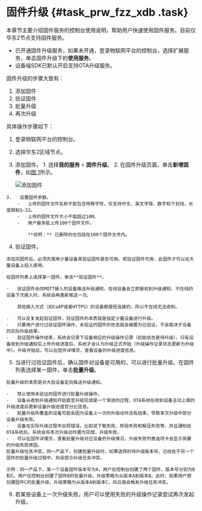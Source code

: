 # 固件升级 {#task_prw_fzz_xdb .task}

本章节主要介绍固件服务的控制台使用说明，帮助用户快速使用固件服务。目前仅华东2节点支持固件服务。

-   已开通固件升级服务，如果未开通，登录物联网平台的控制台，选择扩展服务，单击固件升级下的**使用服务**。
-   设备端SDK已默认开启支持OTA升级服务。

固件升级的步骤大致有：

1.  添加固件
2.  验证固件
3.  批量升级
4.  再次升级

具体操作步骤如下：

1.   登录物联网平台的控制台。 
2.   选择华东2区域节点。 
3.   添加固件。 
    1.   选择**我的服务** \> **固件升级**。 
    2.   在固件升级页面，单击**新增固件**，如[图 1](#fig_dyw_k11_ydb)所示。 

        ![](http://static-aliyun-doc.oss-cn-hangzhou.aliyuncs.com/assets/img/7553/3946_zh-CN.png "添加固件")

    3.   设置固件参数。 
        -   上传的固件文件名称不能包含特殊字符，仅支持中文、英文字母、数字和下划线，长度限制1~32。
        -   上传的固件文件大小不能超过10M。
        -   用户最多能上传100个固件文件。

            **说明：** 已删除的也包括在100个固件文件内。

4.   验证固件。 

    添加完固件后，必须先使用少量设备来验证固件是否可用。若验证固件可用，此固件才可以在大量设备上投入使用。

    在固件列表上选择某一固件，单击**验证固件**。

    -   验证固件会向MQTT接入的设备推送升级通知，在线设备会立即接收到升级通知，不在线的设备下次接入时，系统会再重新推送一次。

        其他接入方式（如CoAP或者HTTPS）的设备都是短连接的，所以不在线无法收到。

    -   可以反复发起验证固件，验证固件的本质就是指定少量设备进行升级。
    -   只要用户进行过验证固件操作，未验证的固件的状态就会被置为已验证，不会取决于设备的实际升级结果。
    -   验证固件操作结束，系统会记录下设备相应的升级操作记录（初始状态是待升级），只有设备收到升级通知后上传升级进度后，系统才会认为升级正式开始（升级操作记录状态更新为升级中）。升级开始后，可以在固件详情页，查看设备的升级进度信息。
5.   当进行过验证固件后，确认固件对设备是可用的，可以进行批量升级。在固件列表选择某一固件，单击**批量升级**。 

    批量升级的本质是对大批设备定向推送升级通知。

    -   禁止使用未验证的固件进行批量升级操作。
    -   设备从收到升级通知开始直至升级完成是一个渐进的过程，OTA系统在收到设备主动上报的升级进度后更新设备升级进度百分比信息。
    -   批量升级所覆盖的设备可能会因为设备上一次的升级动作没有结束，导致本次升级中部分设备升级失败。
    -   设备在实际升级过程中出现错误，比如说下载失败、校验失败和解压失败等，并且通知给OTA系统后，系统会将本次升级动作置为完成，升级失败。
    -   可以在固件详情页，查看批量升级对应设备的升级情况，升级失败列表选项卡会显示简要的升级失败原因。
    批量升级任务冲突，同一产品下，创建批量升级时，如果选择的待升级版本号，已经处于另一个固件的批量升级过程中，则会提示升级任务冲突。

    示例：同一产品下，某一个设备固件版本号为A，用户在控制台创建了两个固件，版本号分别为B和C。用户在控制台创建了固件B的批量升级，升级策略为从版本A到版本B。此时，如果用户想创建固件C的批量升级，升级策略为从版本A到版本C，则云端会触发升级任务冲突。

6.   若某些设备上一次升级失败，用户可以使用失败的升级操作记录尝试再次发起升级。 

